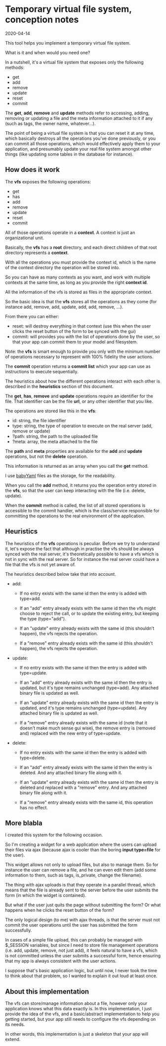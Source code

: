 Temporary virtual file system, conception notes
==============
2020-04-14





This tool helps you implement a temporary virtual file system.


What is it and when would you need one?



In a nutshell, it's a virtual file system that exposes only the following methods:

- get
- add 
- remove 
- update 
- reset 
- commit



The **get**, **add**, **remove** and **update** methods refer to accessing, adding, removing or updating a file and the meta information 
attached to it if any (such as tags, the owner name, whatever...).


The point of being a virtual file system is that you can reset it at any time, which basically destroys all the operations
you've done previously, or you can commit all those operations, which would effectively apply them to your application,
and presumably update your real file system amongst other things (like updating some tables in the database for instance).



  
How does it work
------------------

The **vfs** exposes the following operations:

- get
- has
- add
- remove
- update
- reset
- commit


All of those operations operate in a **context**. A context is just an organizational unit.

Basically, the **vfs** has a **root** directory, and each direct children of that root directory represents a **context**.

With all the operations you must provide the context id, which is the name of the context directory the operation will be stored into.  

So you can have as many contexts as you want, and work with multiple contexts at the same time, as long as you provide the right **context id**.

All the information of the vfs is stored as files in the appropriate context.

So the basic idea is that the **vfs** stores all the operations as they come (for instance add, remove, add, update, add, add, remove, ...).

From there you can either:

- reset: will destroy everything in that context (use this when the user clicks the reset button of the form to be synced with the gui)
- commit: will provides you with the list of operations done by the user, so that your app can commit them to your model and filesystem.


Note: the **vfs** is smart enough to provide you only with the minimum number of operations necessary to represent with 100% fidelity the user actions.

The **commit** operation returns a **commit list** which your app can use as instructions to execute sequentially.

The heuristics about how the different operations interact with each other is described in the **heuristics** section of this document.


The **get**, **has**, **remove** and **update** operations require an identifier for the file. That identifier can be the file **url**, or any other identifier that you like.



The operations are stored like this in the **vfs**:

- id: string, the file identifier
- type: string, the type of operation to execute on the real server (add, remove or update)
- ?path: string, the path to the uploaded file
- ?meta: array, the meta attached to the file


The **path** and **meta** properties are available for the **add** and **update** operations, but not the **delete** operation. 


This information is returned as an array when you call the **get** method.



I use [babyYaml](https://github.com/lingtalfi/BabyYaml) files as the storage, for the readability.


When you call the **add** method, it returns you the operation entry stored in the **vfs**, so that the user can keep interacting with the file (i.e. delete, update). 


When the **commit** method is called, the list of all stored operations is accessible to the commit handler, which is the
class/service responsible for committing the operations to the real environment of the application.





Heuristics
------------

The heuristics of the **vfs** operations is peculiar.
Before we try to understand it, let's expose the fact that although in practise the vfs should be always synced with the real server,
it's theoretically possible to have a vfs which is not in sync with the real server. 
So for instance the real server could have a file that the vfs is not yet aware of.

The heuristics described below take that into account.


- add: 
    - If no entry exists with the same id then the entry is added with type=add.
    
    - If an "add" entry already exists with the same id then the vfs might choose to reject the call, or to update the existing entry, but keeping the type (type="add").
    
    - If an "update" entry already exists with the same id (this shouldn't happen), the vfs rejects the operation. 
    
    - If a "remove" entry already exists with the same id (this shouldn't happen), the vfs rejects the operation. 
    

- update:
    - If no entry exists with the same id then the entry is added with type=update.
    
    - If an "add" entry already exists with the same id then the entry is updated, but it's type remains unchanged (type=add). Any attached binary file is updated as well.
    
    - If an "update" entry already exists with the same id then the entry is updated, and it's type remains unchanged (type=update). Any attached binary file is updated as well.
    
    - If a "remove" entry already exists with the same id (note that it doesn't make much sense gui wise), the remove entry is (removed and) replaced with the new entry of type=update.


- delete:
    - If no entry exists with the same id then the entry is added with type=delete.
    
    - If an "add" entry already exists with the same id then the entry is deleted. And any attached binary file along with it.
     
    - If an "update" entry already exists with the same id then the entry is deleted and replaced with a "remove" entry. And any attached binary file along with it.
    
    - If a "remove" entry already exists with the same id, this operation has no effect.














  
More blabla
------------
  
I created this system for the following occasion.

So I'm creating a widget for a web application where the users can upload their files via ajax (because ajax is cooler than
the boring **input type=file** for the user).

This widget allows not only to upload files, but also to manage them. So for instance the user can remove a file, 
and he can even edit them (add some information to them, such as tags, is_private, change the filename).


The thing with ajax uploads is that they operate in a parallel thread, which means that the file is already sent to the server
before the user submits the form (in which the widget is contained).

But what if the user just quits the page without submitting the form? Or what happens when he clicks the reset button of the form?

The only logical design (to me) with ajax threads, is that the server must not commit the user operations until the user has
submitted the form successfully.

In cases of a simple file upload, this can probably be managed with $_SESSION variables, but since I need to store file management
operations (i.e. add, update, remove, not just add), it feels natural to have a vfs, which is not committed unless the user
submits a successful form, hence ensuring that my app is always consistent with the user actions. 

I suppose that's basic application logic, but until now, I never took the time to think about that problem, so I wanted to explain
it out loud at least once.



About this implementation
----------

The vfs can store/manage information about a file, however only your application knows what this data exactly is.
In this implementation, I just provide the idea of the vfs, and a basic/abstract implementation to help you getting started,
but your app still needs to configure the vfs depending on its needs.

In other words, this implementation is just a skeleton that your app will extend.






